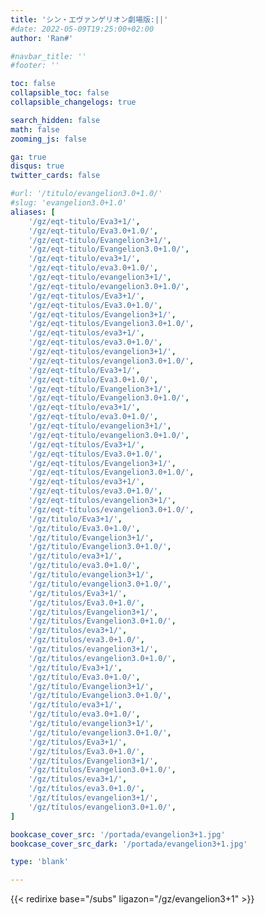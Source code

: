 ```yaml
---
title: 'シン・エヴァンゲリオン劇場版:||'
#date: 2022-05-09T19:25:00+02:00
author: 'Ran#'

#navbar_title: ''
#footer: ''

toc: false
collapsible_toc: false
collapsible_changelogs: true

search_hidden: false
math: false
zooming_js: false

ga: true
disqus: true
twitter_cards: false

#url: '/titulo/evangelion3.0+1.0/'
#slug: 'evangelion3.0+1.0'
aliases: [
    '/gz/eqt-titulo/Eva3+1/',
    '/gz/eqt-titulo/Eva3.0+1.0/',
    '/gz/eqt-titulo/Evangelion3+1/',
    '/gz/eqt-titulo/Evangelion3.0+1.0/',
    '/gz/eqt-titulo/eva3+1/',
    '/gz/eqt-titulo/eva3.0+1.0/',
    '/gz/eqt-titulo/evangelion3+1/',
    '/gz/eqt-titulo/evangelion3.0+1.0/',
    '/gz/eqt-titulos/Eva3+1/',
    '/gz/eqt-titulos/Eva3.0+1.0/',
    '/gz/eqt-titulos/Evangelion3+1/',
    '/gz/eqt-titulos/Evangelion3.0+1.0/',
    '/gz/eqt-titulos/eva3+1/',
    '/gz/eqt-titulos/eva3.0+1.0/',
    '/gz/eqt-titulos/evangelion3+1/',
    '/gz/eqt-titulos/evangelion3.0+1.0/',
    '/gz/eqt-título/Eva3+1/',
    '/gz/eqt-título/Eva3.0+1.0/',
    '/gz/eqt-título/Evangelion3+1/',
    '/gz/eqt-título/Evangelion3.0+1.0/',
    '/gz/eqt-título/eva3+1/',
    '/gz/eqt-título/eva3.0+1.0/',
    '/gz/eqt-título/evangelion3+1/',
    '/gz/eqt-título/evangelion3.0+1.0/',
    '/gz/eqt-títulos/Eva3+1/',
    '/gz/eqt-títulos/Eva3.0+1.0/',
    '/gz/eqt-títulos/Evangelion3+1/',
    '/gz/eqt-títulos/Evangelion3.0+1.0/',
    '/gz/eqt-títulos/eva3+1/',
    '/gz/eqt-títulos/eva3.0+1.0/',
    '/gz/eqt-títulos/evangelion3+1/',
    '/gz/eqt-títulos/evangelion3.0+1.0/',
    '/gz/titulo/Eva3+1/',
    '/gz/titulo/Eva3.0+1.0/',
    '/gz/titulo/Evangelion3+1/',
    '/gz/titulo/Evangelion3.0+1.0/',
    '/gz/titulo/eva3+1/',
    '/gz/titulo/eva3.0+1.0/',
    '/gz/titulo/evangelion3+1/',
    '/gz/titulo/evangelion3.0+1.0/',
    '/gz/titulos/Eva3+1/',
    '/gz/titulos/Eva3.0+1.0/',
    '/gz/titulos/Evangelion3+1/',
    '/gz/titulos/Evangelion3.0+1.0/',
    '/gz/titulos/eva3+1/',
    '/gz/titulos/eva3.0+1.0/',
    '/gz/titulos/evangelion3+1/',
    '/gz/titulos/evangelion3.0+1.0/',
    '/gz/título/Eva3+1/',
    '/gz/título/Eva3.0+1.0/',
    '/gz/título/Evangelion3+1/',
    '/gz/título/Evangelion3.0+1.0/',
    '/gz/título/eva3+1/',
    '/gz/título/eva3.0+1.0/',
    '/gz/título/evangelion3+1/',
    '/gz/título/evangelion3.0+1.0/',
    '/gz/títulos/Eva3+1/',
    '/gz/títulos/Eva3.0+1.0/',
    '/gz/títulos/Evangelion3+1/',
    '/gz/títulos/Evangelion3.0+1.0/',
    '/gz/títulos/eva3+1/',
    '/gz/títulos/eva3.0+1.0/',
    '/gz/títulos/evangelion3+1/',
    '/gz/títulos/evangelion3.0+1.0/',
]

bookcase_cover_src: '/portada/evangelion3+1.jpg'
bookcase_cover_src_dark: '/portada/evangelion3+1.jpg'

type: 'blank'

---
```


{{< redirixe base="/subs" ligazon="/gz/evangelion3+1" >}}

